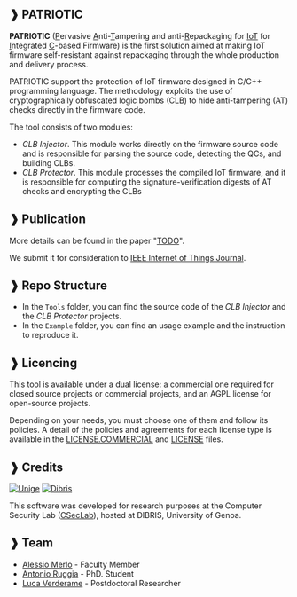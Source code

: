 ## ❱ PATRIOTIC

**PATRIOTIC** (<u>P</u>ervasive <u>A</u>nti-<u>T</u>ampering and anti-<u>R</u>epackaging for <u>IoT</u> for <u>I</u>ntegrated <u>C</u>-based Firmware) is the first solution aimed at making IoT firmware self-resistant against repackaging through the whole production and delivery process. 

PATRIOTIC support the protection of IoT firmware designed in C/C++ programming language. The methodology exploits the use of cryptographically obfuscated logic bombs  (CLB) to hide anti-tampering (AT) checks directly in the firmware code. 

The tool consists of two modules:

* *CLB Injector*. This module works directly on the firmware source code and is responsible for parsing the source code, detecting the  QCs,  and building CLBs.
* *CLB   Protector*.   This   module   processes   the   compiled IoT  firmware, and  it  is  responsible  for  computing  the signature-verification digests of AT checks and encrypting the CLBs

## ❱ Publication

More details can be found in the paper
"[TODO](https://arxiv.org/abs/2012.09292)".

We submit it for consideration to [IEEE Internet of Things Journal](https://ieee-iotj.org).

<!--You can cite the paper as follows:
```BibTeX
@misc{XXX,
      title={TODO}, 
      author={Luca Verderame, Antonio Ruggia and Alessio Merlo},
      year={2021},
      eprint={XXXXX},
      archivePrefix={arXiv},
      primaryClass={cs.CR}
}
```-->

## ❱ Repo Structure

* In the `Tools` folder, you can find the source code of the *CLB Injector* and the *CLB Protector* projects.
* In the `Example` folder, you can find an usage example and the instruction to reproduce it.

## ❱ Licencing
This tool is available under a dual license: a commercial one required for closed source projects or commercial projects, and an AGPL license for open-source projects.

Depending on your needs, you must choose one of them and follow its policies. A detail of the policies and agreements for each license type is available in the [LICENSE.COMMERCIAL](LICENSE.COMMERCIAL) and [LICENSE](LICENSE) files.

## ❱ Credits

[![Unige](https://intranet.dibris.unige.it/img/logo_unige.gif)](https://unige.it/en/)
[![Dibris](https://intranet.dibris.unige.it/img/logo_dibris.gif)](https://www.dibris.unige.it/en/)

This software was developed for research purposes at the Computer Security Lab
([CSecLab](https://csec.it/)), hosted at DIBRIS, University of Genoa.

## ❱ Team
* [Alessio Merlo](https://csec.it/people/alessio_merlo/) - Faculty Member
* [Antonio Ruggia](https://github.com/totoR13) - PhD. Student
* [Luca Verderame](https://csec.it/people/luca_verderame/) - Postdoctoral Researcher
